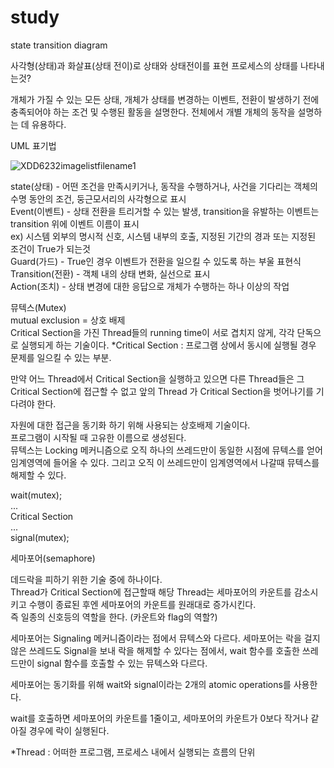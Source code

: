 # study

state transition diagram

사각형(상태)과 화살표(상태 전이)로 상태와 상태전이를 표현
프로세스의 상태를 나타내는것?

개체가 가질 수 있는 모든 상태, 개체가 상태를 변경하는 이벤트, 전환이 발생하기 전에 충족되어야 하는 조건 및 수행된 활동을 설명한다.
전체에서 개별 개체의 동작을 설명하는 데 유용하다.


UML 표기법

![XDD6232imagelistfilename1](https://user-images.githubusercontent.com/89113823/132148379-8aab49f5-3ea2-43b4-a357-81b6bf2c0cbd.jpg)


state(상태) - 어떤 조건을 만족시키거나, 동작을 수행하거나, 사건을 기다리는 객체의 수명 동안의 조건, 둥근모서리의 사각형으로 표시   
Event(이벤트) - 상태 전환을 트리거할 수 있는 발생, transition을 유발하는 이벤트는 transition 위에 이벤트 이름이 표시  
ex) 시스템 외부의 명시적 신호, 시스템 내부의 호출, 지정된 기간의 경과 또는 지정된 조건이 True가 되는것  
Guard(가드) - True인 경우 이벤트가 전환을 일으킬 수 있도록 하는 부울 표현식  
Transition(전환) - 객체 내의 상태 변화, 실선으로 표시  
Action(조치) - 상태 변경에 대한 응답으로 개체가 수행하는 하나 이상의 작업  
  
  
뮤텍스(Mutex)  
mutual exclusion = 상호 배제  
Critical Section을 가진 Thread들의 running time이 서로 겹치지 않게, 각각 단독으로 실행되게 하는 기술이다.
*Critical Section : 프로그램 상에서 동시에 실행될 경우 문제를 일으킬 수 있는 부분.  

만약 어느 Thread에서 Critical Section을 실행하고 있으면 다른 Thread들은 그 Critical Section에 접근할 수 없고 앞의 Thread 가 Critical Section을 벗어나기를 기다려야 한다.  
  
자원에 대한 접근을 동기화 하기 위해 사용되는 상호배제 기술이다.  
프로그램이 시작될 때 고유한 이름으로 생성된다.  
뮤텍스는 Locking 메커니즘으로 오직 하나의 쓰레드만이 동일한 시점에 뮤텍스를 얻어 임계영역에 들어올 수 있다. 그리고 오직 이 쓰레드만이 임계영역에서 나갈때 뮤텍스를 해제할 수 있다.  

wait(mutex);  
...  
Critical Section  
...  
signal(mutex);  
  
  
  
세마포어(semaphore)
  
데드락을 피하기 위한 기술 중에 하나이다.  
Thread가 Critical Section에 접근할때 해당 Thread는 세마포어의 카운트를 감소시키고 수행이 종료된 후엔 세마포어의 카운트를 원래대로 증가시킨다.   
즉 일종의 신호등의 역할을 한다. (카운트와 flag의 역할?)  
  
  
세마포어는 Signaling 메커니즘이라는 점에서 뮤텍스와 다르다. 세마포어는 락을 걸지 않은 쓰레드도 Signal을 보내 락을 해제할 수 있다는 점에서, wait 함수를 호출한 쓰레드만이 signal 함수를 호출할 수 있는 뮤텍스와 다르다.  
  
세마포어는 동기화를 위해 wait와 signal이라는 2개의 atomic operations를 사용한다.  
  
wait를 호출하면 세마포어의 카운트를 1줄이고, 세마포어의 카운트가 0보다 작거나 같아질 경우에 락이 실행된다.   
  
  
  
  
  
*Thread : 어떠한 프로그램, 프로세스 내에서 실행되는 흐름의 단위
